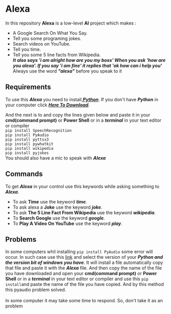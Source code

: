 # Alexa
In this repository **Alexa** is a low-level **AI** project which makes :
* A Google Search On What You Say.
* Tell you some programing jokes.
* Search videos on YouTube.
* Tell you time.
* Tell you some 5 line facts from Wikipedia. <br>
_**It also says 'i am alright how are you my boss' When you ask 'how are you alexa'. If you say 'i am fine' it replies that 'ok how can i help you'**_ <br>
Always use the word _**"alexa"**_ before you speak to it

## Requirements 
To use this _**Alexa**_ you need to install[ _**Python**_](https://www.python.org/). If you don't have _**Python**_ in your computer click [_**Here To Download**_](https://www.python.org/downloads/).<br>

And the next is to  and copy the lines given below and paste it in your **cmd(command prompt)** or **Power Shell** or in a _**terminal**_ in your text editor or compiler <br>
``pip install SpeechRecognition`` <br>
``pip install PyAudio`` <br>
``pip install pyttsx3`` <br>
``pip install pywhatkit`` <br>
``pip install wikipedia`` <br>
``pip install pyjokes`` <br>
You should also have a mic to speak with _**Alexa**_

## Commands
To get _**Alexa**_ in your control use this keywords while asking something to _**Alexa**_.
* To ask **Time** use the keyword _**time**_.
* To ask alexa a **Joke** use the keyword _**joke**_.
* To ask **The 5 Line Fact From Wikipedia** use the keyword _**wikipedia**_.
* To **Search Google** use the keyword _**google**_.
* To **Play A Video On YouTube** use the keyword _**play**_.

## Problems
In some computers whil installing ``pip install PyAudio`` some error will occur. In such case use this [link](https://www.lfd.uci.edu/~gohlke/pythonlibs/#pyaudio) and select the version of your _**Python and the version bit of windows you have**_. It will install a file automatically copy that file and paste it with the _**Alexa**_ file. And then copy the name of the file you have downloaded and open your **cmd(command prompt)** or **Power Shell** or in a _**terminal**_ in your text editor or compiler and use this ``pip install``and paste the name of the file you have copied. And by this method this pyaudio problem solved. <br> <br>
In some computer it may take some time to respond. So, don't take it as an problem
